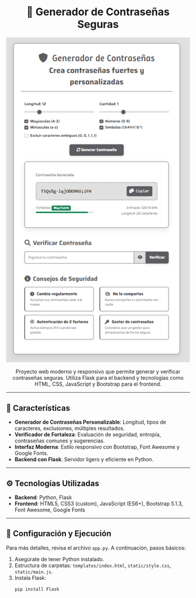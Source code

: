 <h1 align="center">🔐 Generador de Contraseñas Seguras</h1>

<div align="center">
  <img src="img/imagen.png" alt="Vista del Proyecto" width="600" />
</div>

<p align="center">
  Proyecto web moderno y responsivo que permite generar y verificar contraseñas seguras. 
  Utiliza Flask para el backend y tecnologías como HTML, CSS, JavaScript y Bootstrap para el frontend.
</p>

---

## 🚀 Características

- **Generador de Contraseñas Personalizable**: Longitud, tipos de caracteres, exclusiones, múltiples resultados.
- **Verificador de Fortaleza**: Evaluación de seguridad, entropía, contraseñas comunes y sugerencias.
- **Interfaz Moderna**: Estilo responsivo con Bootstrap, Font Awesome y Google Fonts.
- **Backend con Flask**: Servidor ligero y eficiente en Python.

---

## ⚙️ Tecnologías Utilizadas

- **Backend**: Python, Flask  
- **Frontend**: HTML5, CSS3 (custom), JavaScript (ES6+), Bootstrap 5.1.3, Font Awesome, Google Fonts

---

## 🔧 Configuración y Ejecución

Para más detalles, revisa el archivo `app.py`. A continuación, pasos básicos:

1. Asegúrate de tener Python instalado.
2. Estructura de carpetas: `templates/index.html`, `static/style.css`, `static/main.js`.
3. Instala Flask:
   ```bash
   pip install Flask
